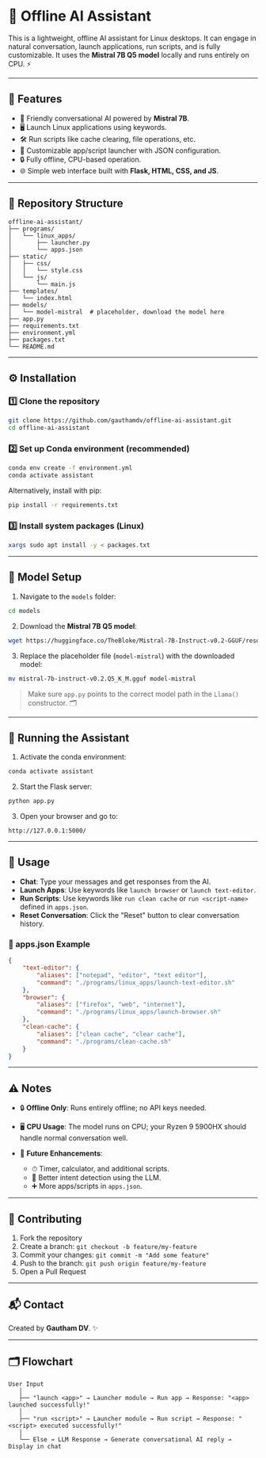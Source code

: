 # 🦾 Offline AI Assistant

This is a lightweight, offline AI assistant for Linux desktops. It can engage in natural conversation, launch applications, run scripts, and is fully customizable. It uses the **Mistral 7B Q5 model** locally and runs entirely on CPU. ⚡

---

## 🌟 Features

* 🤖 Friendly conversational AI powered by **Mistral 7B**.
* 🖥️ Launch Linux applications using keywords.
* 🛠️ Run scripts like cache clearing, file operations, etc.
* 📂 Customizable app/script launcher with JSON configuration.
* 🔒 Fully offline, CPU-based operation.
* 🌐 Simple web interface built with **Flask, HTML, CSS, and JS**.

---

## 📁 Repository Structure

```
offline-ai-assistant/
├── programs/
│   └── linux_apps/
│       ├── launcher.py
│       └── apps.json
├── static/
│   ├── css/
│   │   └── style.css
│   └── js/
│       └── main.js
├── templates/
│   └── index.html
├── models/
│   └── model-mistral  # placeholder, download the model here
├── app.py
├── requirements.txt
├── environment.yml
├── packages.txt
└── README.md
```

---

## ⚙️ Installation

### 1️⃣ Clone the repository

```bash
git clone https://github.com/gauthamdv/offline-ai-assistant.git
cd offline-ai-assistant
```

### 2️⃣ Set up Conda environment (recommended)

```bash
conda env create -f environment.yml
conda activate assistant
```

Alternatively, install with pip:

```bash
pip install -r requirements.txt
```

### 3️⃣ Install system packages (Linux)

```bash
xargs sudo apt install -y < packages.txt
```

---

## 🧠 Model Setup

1. Navigate to the `models` folder:

```bash
cd models
```

2. Download the **Mistral 7B Q5 model**:

```bash
wget https://huggingface.co/TheBloke/Mistral-7B-Instruct-v0.2-GGUF/resolve/main/mistral-7b-instruct-v0.2.Q5_K_M.gguf
```

3. Replace the placeholder file (`model-mistral`) with the downloaded model:

```bash
mv mistral-7b-instruct-v0.2.Q5_K_M.gguf model-mistral
```

> Make sure `app.py` points to the correct model path in the `Llama()` constructor. 🗂️

---

## 🚀 Running the Assistant

1. Activate the conda environment:

```bash
conda activate assistant
```

2. Start the Flask server:

```bash
python app.py
```

3. Open your browser and go to:

```
http://127.0.0.1:5000/
```

---

## 💬 Usage

* **Chat**: Type your messages and get responses from the AI.
* **Launch Apps**: Use keywords like `launch browser` or `launch text-editor`.
* **Run Scripts**: Use keywords like `run clean cache` or `run <script-name>` defined in `apps.json`.
* **Reset Conversation**: Click the "Reset" button to clear conversation history.

### 📝 apps.json Example

```json
{
    "text-editor": {
        "aliases": ["notepad", "editor", "text editor"],
        "command": "./programs/linux_apps/launch-text-editor.sh"
    },
    "browser": {
        "aliases": ["firefox", "web", "internet"],
        "command": "./programs/linux_apps/launch-browser.sh"
    },
    "clean-cache": {
        "aliases": ["clean cache", "clear cache"],
        "command": "./programs/clean-cache.sh"
    }
}
```

---

## ⚠️ Notes

* 🔒 **Offline Only**: Runs entirely offline; no API keys needed.
* 🖥️ **CPU Usage**: The model runs on CPU; your Ryzen 9 5900HX should handle normal conversation well.
* 🌱 **Future Enhancements**:

  * ⏱ Timer, calculator, and additional scripts.
  * 🧩 Better intent detection using the LLM.
  * ➕ More apps/scripts in `apps.json`.

---

## 🤝 Contributing

1. Fork the repository
2. Create a branch: `git checkout -b feature/my-feature`
3. Commit your changes: `git commit -m "Add some feature"`
4. Push to the branch: `git push origin feature/my-feature`
5. Open a Pull Request

---

## 📬 Contact

Created by **Gautham DV**. ✨

---

## 🗂 Flowchart

```text
User Input
   │
   ├── "launch <app>" → Launcher module → Run app → Response: "<app> launched successfully!"
   │
   ├── "run <script>" → Launcher module → Run script → Response: "<script> executed successfully!"
   │
   └── Else → LLM Response → Generate conversational AI reply → Display in chat
```

```}
```
